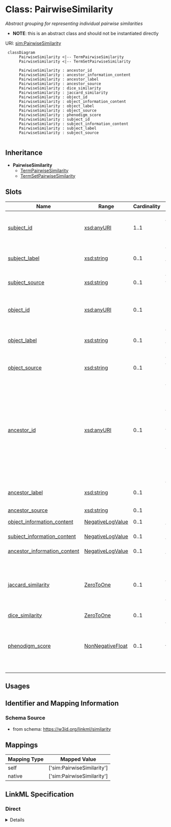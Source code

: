 # Class: PairwiseSimilarity
_Abstract grouping for representing individual pairwise similarities_



* __NOTE__: this is an abstract class and should not be instantiated directly



URI: [sim:PairwiseSimilarity](https://w3id.org/linkml/similarity/PairwiseSimilarity)




```{mermaid}
 classDiagram
      PairwiseSimilarity <|-- TermPairwiseSimilarity
      PairwiseSimilarity <|-- TermSetPairwiseSimilarity
      
      PairwiseSimilarity : ancestor_id
      PairwiseSimilarity : ancestor_information_content
      PairwiseSimilarity : ancestor_label
      PairwiseSimilarity : ancestor_source
      PairwiseSimilarity : dice_similarity
      PairwiseSimilarity : jaccard_similarity
      PairwiseSimilarity : object_id
      PairwiseSimilarity : object_information_content
      PairwiseSimilarity : object_label
      PairwiseSimilarity : object_source
      PairwiseSimilarity : phenodigm_score
      PairwiseSimilarity : subject_id
      PairwiseSimilarity : subject_information_content
      PairwiseSimilarity : subject_label
      PairwiseSimilarity : subject_source
      
```





## Inheritance
* **PairwiseSimilarity**
    * [TermPairwiseSimilarity](TermPairwiseSimilarity.md)
    * [TermSetPairwiseSimilarity](TermSetPairwiseSimilarity.md)



## Slots

| Name | Range | Cardinality | Description  | Info |
| ---  | --- | --- | --- | --- |
| [subject_id](subject_id.md) | [xsd:anyURI](http://www.w3.org/2001/XMLSchema#anyURI) | 1..1 | The first of the two entities being compared  | . |
| [subject_label](subject_label.md) | [xsd:string](http://www.w3.org/2001/XMLSchema#string) | 0..1 | the label or name for the first entity  | . |
| [subject_source](subject_source.md) | [xsd:string](http://www.w3.org/2001/XMLSchema#string) | 0..1 | the source for the first entity  | . |
| [object_id](object_id.md) | [xsd:anyURI](http://www.w3.org/2001/XMLSchema#anyURI) | 0..1 | The second of the two entities being compared  | . |
| [object_label](object_label.md) | [xsd:string](http://www.w3.org/2001/XMLSchema#string) | 0..1 | the label or name for the second entity  | . |
| [object_source](object_source.md) | [xsd:string](http://www.w3.org/2001/XMLSchema#string) | 0..1 | the source for the second entity  | . |
| [ancestor_id](ancestor_id.md) | [xsd:anyURI](http://www.w3.org/2001/XMLSchema#anyURI) | 0..1 | the most recent common ancestor of the two compared entities. If there are multiple MRCAs then the most informative one is selected  | . |
| [ancestor_label](ancestor_label.md) | [xsd:string](http://www.w3.org/2001/XMLSchema#string) | 0..1 | the name or label of the ancestor concept  | . |
| [ancestor_source](ancestor_source.md) | [xsd:string](http://www.w3.org/2001/XMLSchema#string) | 0..1 | None  | . |
| [object_information_content](object_information_content.md) | [NegativeLogValue](NegativeLogValue.md) | 0..1 | The IC of the object  | . |
| [subject_information_content](subject_information_content.md) | [NegativeLogValue](NegativeLogValue.md) | 0..1 | The IC of the subject  | . |
| [ancestor_information_content](ancestor_information_content.md) | [NegativeLogValue](NegativeLogValue.md) | 0..1 | The IC of the object  | . |
| [jaccard_similarity](jaccard_similarity.md) | [ZeroToOne](ZeroToOne.md) | 0..1 | The number of concepts in the intersection divided by the number in the union  | . |
| [dice_similarity](dice_similarity.md) | [ZeroToOne](ZeroToOne.md) | 0..1 | None  | . |
| [phenodigm_score](phenodigm_score.md) | [NonNegativeFloat](NonNegativeFloat.md) | 0..1 | the geometric mean of the jaccard similarity and the information content  | . |


## Usages



## Identifier and Mapping Information







### Schema Source


* from schema: https://w3id.org/linkml/similarity







## Mappings

| Mapping Type | Mapped Value |
| ---  | ---  |
| self | ['sim:PairwiseSimilarity'] |
| native | ['sim:PairwiseSimilarity'] |


## LinkML Specification

<!-- TODO: investigate https://stackoverflow.com/questions/37606292/how-to-create-tabbed-code-blocks-in-mkdocs-or-sphinx -->

### Direct

<details>
```yaml
name: PairwiseSimilarity
description: Abstract grouping for representing individual pairwise similarities
from_schema: https://w3id.org/linkml/similarity
abstract: true
slots:
- subject_id
- subject_label
- subject_source
- object_id
- object_label
- object_source
- ancestor_id
- ancestor_label
- ancestor_source
- object_information_content
- subject_information_content
- ancestor_information_content
- jaccard_similarity
- dice_similarity
- phenodigm_score

```
</details>

### Induced

<details>
```yaml
name: PairwiseSimilarity
description: Abstract grouping for representing individual pairwise similarities
from_schema: https://w3id.org/linkml/similarity
abstract: true
attributes:
  subject_id:
    name: subject_id
    description: The first of the two entities being compared
    from_schema: https://w3id.org/linkml/similarity
    slot_uri: sssom:subject_id
    alias: subject_id
    owner: PairwiseSimilarity
    range: uriorcurie
    required: true
  subject_label:
    name: subject_label
    description: the label or name for the first entity
    from_schema: https://w3id.org/linkml/similarity
    slot_uri: sssom:subject_label
    alias: subject_label
    owner: PairwiseSimilarity
    range: string
  subject_source:
    name: subject_source
    description: the source for the first entity
    from_schema: https://w3id.org/linkml/similarity
    slot_uri: sssom:subject_source
    alias: subject_source
    owner: PairwiseSimilarity
    range: string
  object_id:
    name: object_id
    description: The second of the two entities being compared
    from_schema: https://w3id.org/linkml/similarity
    slot_uri: sssom:object_id
    alias: object_id
    owner: PairwiseSimilarity
    range: uriorcurie
  object_label:
    name: object_label
    description: the label or name for the second entity
    from_schema: https://w3id.org/linkml/similarity
    slot_uri: sssom:object_label
    alias: object_label
    owner: PairwiseSimilarity
    range: string
  object_source:
    name: object_source
    description: the source for the second entity
    from_schema: https://w3id.org/linkml/similarity
    slot_uri: sssom:object_source
    alias: object_source
    owner: PairwiseSimilarity
    range: string
  ancestor_id:
    name: ancestor_id
    description: the most recent common ancestor of the two compared entities. If
      there are multiple MRCAs then the most informative one is selected
    todos:
    - decide on what to do when there are multiple possible ancestos
    from_schema: https://w3id.org/linkml/similarity
    alias: ancestor_id
    owner: PairwiseSimilarity
    range: uriorcurie
  ancestor_label:
    name: ancestor_label
    description: the name or label of the ancestor concept
    from_schema: https://w3id.org/linkml/similarity
    alias: ancestor_label
    owner: PairwiseSimilarity
    range: string
  ancestor_source:
    name: ancestor_source
    from_schema: https://w3id.org/linkml/similarity
    alias: ancestor_source
    owner: PairwiseSimilarity
    range: string
  object_information_content:
    name: object_information_content
    description: The IC of the object
    from_schema: https://w3id.org/linkml/similarity
    is_a: information_content
    alias: object_information_content
    owner: PairwiseSimilarity
    range: NegativeLogValue
  subject_information_content:
    name: subject_information_content
    description: The IC of the subject
    from_schema: https://w3id.org/linkml/similarity
    is_a: information_content
    alias: subject_information_content
    owner: PairwiseSimilarity
    range: NegativeLogValue
  ancestor_information_content:
    name: ancestor_information_content
    description: The IC of the object
    from_schema: https://w3id.org/linkml/similarity
    is_a: information_content
    alias: ancestor_information_content
    owner: PairwiseSimilarity
    range: NegativeLogValue
  jaccard_similarity:
    name: jaccard_similarity
    description: The number of concepts in the intersection divided by the number
      in the union
    from_schema: https://w3id.org/linkml/similarity
    is_a: score
    alias: jaccard_similarity
    owner: PairwiseSimilarity
    range: ZeroToOne
  dice_similarity:
    name: dice_similarity
    from_schema: https://w3id.org/linkml/similarity
    is_a: score
    alias: dice_similarity
    owner: PairwiseSimilarity
    range: ZeroToOne
  phenodigm_score:
    name: phenodigm_score
    description: the geometric mean of the jaccard similarity and the information
      content
    from_schema: https://w3id.org/linkml/similarity
    is_a: score
    alias: phenodigm_score
    owner: PairwiseSimilarity
    range: NonNegativeFloat
    equals_expression: sqrt({jaccard_similarity} * {information_content})

```
</details>